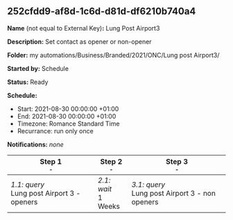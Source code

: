 ## 252cfdd9-af8d-1c6d-d81d-df6210b740a4

**Name** (not equal to External Key)**:** Lung Post Airport3

**Description:** Set contact as opener or non-opener

**Folder:** my automations/Business/Branded/2021/ONC/Lung post Airport3/

**Started by:** Schedule

**Status:** Ready

**Schedule:**

* Start: 2021-08-30 00:00:00 +01:00
* End: 2021-08-30 00:00:00 +01:00
* Timezone: Romance Standard Time
* Recurrance: run only once

**Notifications:** _none_


| Step 1<br>_<small>-</small>_ | Step 2<br>_<small>-</small>_ | Step 3<br>_<small>-</small>_ |
| --- | --- | --- |
| _1.1: query_<br>Lung post Airport 3 - openers | _2.1: wait_<br>1 Weeks | _3.1: query_<br>Lung post Airport 3 - non openers |
